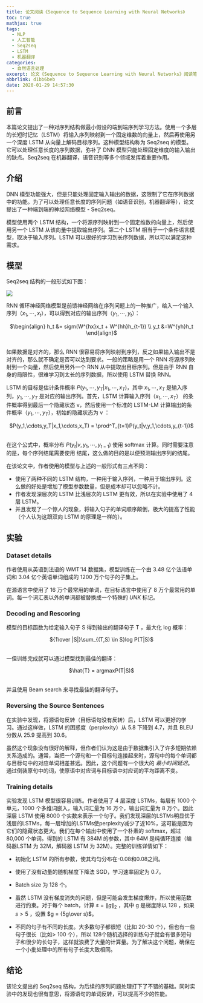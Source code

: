 ```yaml
---
title: 论文阅读《Sequence to Sequence Learning with Neural Networks》
toc: true
mathjax: true
tags:
  - NLP
  - 人工智能
  - Seq2seq
  - LSTM
  - 机器翻译
categories:
  - 自然语言处理
excerpt: 论文《Sequence to Sequence Learning with Neural Networks》阅读笔记。
abbrlink: d1bb6beb
date: 2020-01-29 14:57:30
---
```


## 前言

本篇论文提出了一种对序列结构做最小假设的端到端序列学习方法。使用一个多层的长短时记忆（LSTM）将输入序列映射到一个固定维数的向量上，然后再使用另一个深度 LSTM 从向量上解码目标序列。这种模型结构称为 Seq2seq 的模型。它可以处理任意长度的序列数据，弥补了 DNN 模型只能处理固定维度的输入输出的缺点。Seq2seq 在机器翻译，语音识别等多个领域发挥着重要作用。

## 介绍

DNN 模型功能强大，但是只能处理固定输入输出的数据，这限制了它在序列数据中的功能。为了可以处理任意长度的序列问题（如语音识别，机器翻译等），论文提出了一种端到端的神经网络模型 - Seq2seq。

模型使用两个 LSTM 结构，一个将源序列映射到一个固定维数的向量上，然后使用另一个 LSTM 从该向量中提取输出序列。第二个 LSTM 相当于一个条件语言模型，取决于输入序列。LSTM 可以很好的学习到长序列数据，所以可以满足这种需求。



## 模型

Seq2seq 结构的一般形式如下图：

![](https://cdn.jsdelivr.net/gh/hiyoung123/CDN/img/img_paper_seq2seq_001.png)

RNN 循环神经网络模型是前馈神经网络在序列问题上的一种推广，给入一个输入序列（$x_1,\cdots,x_t$），可以得到对应的输出序列（$y_1,\cdots,y_t$）：

<center>$\begin{align} h_t &= sigm(W^{hx}x_t + W^{hh}h_{t-1}) \\ y_t &=W^{yh}h_t  \end{align}$</center></br>

如果数据是对齐的，那么 RNN 很容易将序列映射到序列，反之如果输入输出不是对齐的，那么就不确定是否可以达到要求。一般的策略是用一个 RNN 将源序列映射到一个向量，然后使用另外一个 RNN 从中提取出目标序列。但是由于 RNN 自身的局限性，很难学习到太长的序列数据，所以使用 LSTM 替换 RNN。

LSTM 的目标是估计条件概率 $P(y_1,\cdots,y_T | x_1,\cdots,x_T)$，其中 $x_1,\cdots,x_T$ 是输入序列，$y_1,\cdots,y_T$ 是对应的输出序列。首先，LSTM 计算输入序列（$x_1,\cdots,x_T$） 的条件概率得到最后一个隐藏状态 v，然后使用一个标准的 LSTM-LM 计算输出的条件概率（$y_1,\cdots,y_T$），初始的隐藏状态为 v ：

<center>$P(y_1,\cdots,y_T|x_1,\cdots,x_T) = \prod^T_{t=1}P(y_t|v,y_1,\cdots,y_{t-1})$</center></br>

在这个公式中，概率分布 $P(y_t|v,y_1,\cdots,y_{t-1})$ 使用 softmax 计算。同时需要注意的是，每个序列结尾需要使用 *<EOS>* 结尾，这么做的目的是以便预测输出序列的结尾。

在该论文中，作者使用的模型与上述的一般形式有三点不同：

* 使用了两种不同的 LSTM 结构，一种用于输入序列，一种用于输出序列。这么做的好处是增加了模型参数数量，但是成本却可以忽略不计。
* 作者发现深层次的 LSTM 比浅层次的 LSTM 更有效，所以在实验中使用了 4 层 LSTM。
* 并且发现了一个惊人的现象，将输入句子的单词顺序颠倒，极大的提高了性能（个人认为这跟双向 LSTM 的原理是一样的）。



## 实验

### Dataset details

作者使用从英语到法语的 WMT'14 数据集，模型训练在一个由 3.48 亿个法语单词和 3.04 亿个英语单词组成的 1200 万个句子的子集上。

在源语言中使用了 16 万个最常用的单词，在目标语言中使用了 8 万个最常用的单词。每一个词汇表以外的单词都被替换成一个特殊的 *UNK* 标记。

### Decoding and Rescoring

模型的目标函数为给定输入句子 S 得到输出的翻译句子 T ，最大化 log 概率：

<center>${1\over |S|}\sum_{(T,S) \in S}log P(T|S)$</center></br>

一但训练完成就可以通过模型找到最佳的翻译：

<center>$\hat{T} = argmaxP(T|S)$</center></br>

并且使用 Beam search 来寻找最佳的翻译句子。

### Reversing the Source Sentences

在实验中发现，将源语句反转（目标语句没有反转）后，LSTM 可以更好的学习。通过这样做，LSTM 的困惑度（perplexity）从 5.8 下降到 4.7，并且 BLEU 分数从 25.9 提高到 30.6。

虽然这个现象没有很好的解释，但作者们认为这是由于数据集引入了许多短期依赖关系造成的。通常，当把一个源句和一个目标句连接起来时，源句中的每个单词都与目标句中的对应单词相差甚远。因此，这个问题有一个很大的 *最小时间延迟*。通过倒装原句中的词，使原语中对应词与目标语中对应词的平均距离不变。

### Training details

实验发现 LSTM 模型很容易训练。作者使用了 4 层深度 LSTMs，每层有 1000 个单元，1000 个多维词嵌入，输入词汇量为 16 万个，输出词汇量为 8 万个。因此深层 LSTM 使用 8000 个实数来表示一个句子。我们发现深层的LSTMs明显优于浅层的LSTMs，每一层增加的LSTMs使perplexity减少了近10%，这可能是因为它们的隐藏状态更大。我们在每个输出中使用了一个朴素的 softmax，超过 80,000 个单词。得到的 LSTM 有 384M 的参数，其中 64M 是纯循环连接（编码器LSTM 为 32M，解码器 LSTM 为 32M）。完整的训练详情如下：

* 初始化 LSTM 的所有参数，使其均匀分布在-0.08和0.08之间。

* 使用了没有动量的随机梯度下降法 SGD，学习速率固定为 0.7。

* Batch size 为 128 个。

* 虽然 LSTM 没有梯度消失的问题，但是可能会发生梯度爆炸，所以使用范数进行约束。对于每个 batch，计算 $s = \left\| g\right\|_2$ ，其中 g 是梯度除以 128 ，如果 $s > 5$ ，设置 $g = {5g\over s}$。

* 不同的句子有不同的长度。大多数句子都很短（比如 20-30 个），但也有一些句子很长（比如> 100 个），所以 128个随机选择的训练句子就会有很多短句子和很少的长句子，这样就浪费了大量的计算量。为了解决这个问题，确保在一个小批处理中的所有句子长度大致相同。

  

## 结论

该论文提出的 Seq2seq 结构，为后续的序列问题处理打下了不错的基础。同时实验中的发现也很有意思，将源语句的单词反转，可以提高不少的性能。